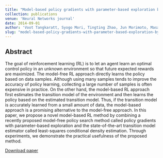 ```yaml
---
title: "Model-based policy gradients with parameter-based exploration by least-squares conditional density estimation"
collection: publications
venue: 'Neural Networks journal'
date: 2014-09-01
author: 'Voot Tangkaratt, Syogo Mori, Tingting Zhao, Jun Morimoto, Masashi Sugiyama'
slug: "model-based-policy-gradients-with-parameter-based-exploration-by-least-squares-conditional-density-estimation"
---
```


<div>
<h2>Abstract</h2>
<p>
The goal of reinforcement learning (RL) is to let an agent learn an optimal control policy in an unknown environment so that future expected rewards are maximized. The model-free RL approach directly learns the policy based on data samples. Although using many samples tends to improve the accuracy of policy learning, collecting a large number of samples is often expensive in practice. On the other hand, the model-based RL approach first estimates the transition model of the environment and then learns the policy based on the estimated transition model. Thus, if the transition model is accurately learned from a small amount of data, the model-based approach is a promising alternative to the model-free approach. In this paper, we propose a novel model-based RL method by combining a recently proposed model-free policy search method called policy gradients with parameter-based exploration and the state-of-the-art transition model estimator called least-squares conditional density estimation. Through experiments, we demonstrate the practical usefulness of the proposed method.
</p>
</div>

[Download paper](https://www.sciencedirect.com/science/article/abs/pii/S0893608014001427)

